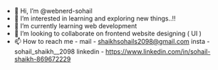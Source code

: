 - 👋 Hi, I’m @webnerd-sohail
- 👀 I’m interested in learning and exploring new things..!!
- 🌱 I’m currently learning web development
- 💞️ I’m looking to collaborate on frontend website designing ( UI )
- 📫 How to reach me - 
mail - shaikhsohails2098@gmail.com
insta - sohail_shaikh__2098
linkedin - https://www.linkedin.com/in/sohail-shaikh-869672229


<!---
webnerd-sohail/webnerd-sohail is a ✨ special ✨ repository because its `README.md` (this file) appears on your GitHub profile.
You can click the Preview link to take a look at your changes.
--->
